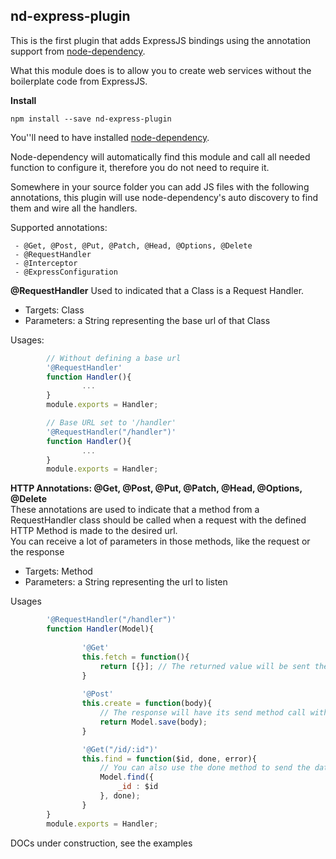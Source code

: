 
## nd-express-plugin

This is the first plugin that adds ExpressJS bindings using the annotation support from [node-dependency](https://github.com/pedroassis/node-dependency/tree/v2).  

What this module does is to allow you to create web services without the boilerplate code from ExpressJS.  

**Install**  
``` 
npm install --save nd-express-plugin
```

You''ll need to have installed [node-dependency](https://github.com/pedroassis/node-dependency/tree/v2).  


Node-dependency will automatically find this module and call all needed function to configure it, therefore you do not need to require it.  

Somewhere in your source folder you can add JS files with the following annotations, this plugin will use node-dependency's auto discovery to find them and wire all the handlers.  

Supported annotations:  
```
 - @Get, @Post, @Put, @Patch, @Head, @Options, @Delete
 - @RequestHandler
 - @Interceptor
 - @ExpressConfiguration
```  
  **@RequestHandler**
Used to indicated that a Class is a Request Handler.  
 
 - Targets: Class
 - Parameters: a String representing the base url of that Class  

Usages:  
```js 
		// Without defining a base url
		'@RequestHandler'
		function Handler(){
				...
		}
		module.exports = Handler;
```
```js 
		// Base URL set to '/handler'
		'@RequestHandler("/handler")'
		function Handler(){
				...
		}
		module.exports = Handler;
```  

**HTTP Annotations: @Get, @Post, @Put, @Patch, @Head, @Options, @Delete**   
These annotations are used to indicate that a method from a RequestHandler class should be called when a request with the defined HTTP Method is made to the desired url.  
You can receive a lot of parameters in those methods, like the request or the response

 - Targets: Method
 - Parameters: a String representing the url to listen

Usages

```js
		'@RequestHandler("/handler")'
		function Handler(Model){
				
				'@Get'
				this.fetch = function(){
					return [{}]; // The returned value will be sent the same as 'response.send([{}])'
				}
				
				'@Post'
				this.create = function(body){
					// The response will have its send method call with the value resolved from the promise
					return Model.save(body);
				}

				'@Get("/id/:id")'
				this.find = function($id, done, error){
					// You can also use the done method to send the data
					Model.find({
						_id : $id
					}, done);
				}
		}
		module.exports = Handler;
```

DOCs under construction, see the examples
